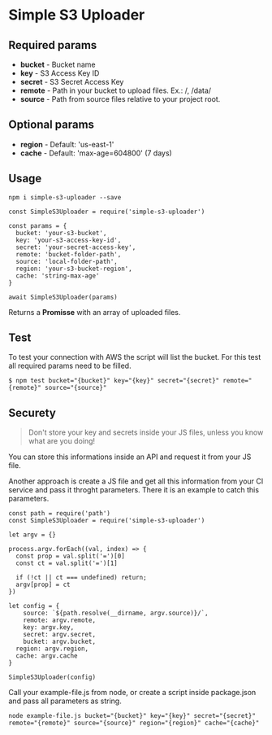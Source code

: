 # Simple S3 Uploader
## Required params

* **bucket** - Bucket name
* **key** - S3 Access Key ID
* **secret** - S3 Secret Access Key
* **remote** - Path in your bucket to upload files. Ex.: /, /data/
* **source** - Path from source files relative to your project root.

## Optional params
* **region** - Default: 'us-east-1'
* **cache** - Default: 'max-age=604800' (7 days)

## Usage

```
npm i simple-s3-uploader --save
```

```
const SimpleS3Uploader = require('simple-s3-uploader')

const params = {
  bucket: 'your-s3-bucket',
  key: 'your-s3-access-key-id',
  secret: 'your-secret-access-key',
  remote: 'bucket-folder-path',
  source: 'local-folder-path',
  region: 'your-s3-bucket-region',
  cache: 'string-max-age' 
}

await SimpleS3Uploader(params)
```

Returns a **Promisse** with an array of uploaded files.

## Test

To test your connection with AWS the script will list the bucket. For this test all required params need to be filled.

```
$ npm test bucket="{bucket}" key="{key}" secret="{secret}" remote="{remote}" source="{source}" 
```

## Securety

> Don't store your key and secrets inside your JS files, unless you know what are you doing!

You can store this informations inside an API and request it from your JS file.

Another approach is create a JS file and get all this information from your CI service and pass it throght parameters. There it is an example to catch this parameters.

```
const path = require('path')
const SimpleS3Uploader = require('simple-s3-uploader')

let argv = {}

process.argv.forEach((val, index) => {
  const prop = val.split('=')[0]
  const ct = val.split('=')[1]

  if (!ct || ct === undefined) return;
  argv[prop] = ct
})

let config = {
	source: `${path.resolve(__dirname, argv.source)}/`,
	remote: argv.remote,
	key: argv.key,
	secret: argv.secret,
	bucket: argv.bucket,
  region: argv.region,
  cache: argv.cache
}

SimpleS3Uploader(config)
```

Call your example-file.js from node, or create a script inside package.json and pass all parameters as string.

```
node example-file.js bucket="{bucket}" key="{key}" secret="{secret}" remote="{remote}" source="{source}" region="{region}" cache="{cache}"
```